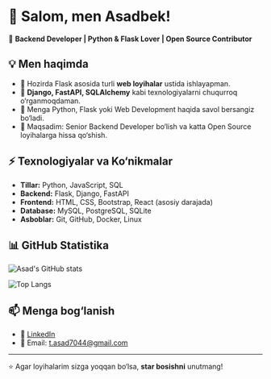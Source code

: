 # 👋 Salom, men Asadbek!  

🚀 **Backend Developer | Python & Flask Lover | Open Source Contributor**  

## 💡 Men haqimda
- 🔭 Hozirda Flask asosida turli **web loyihalar** ustida ishlayapman.  
- 🌱 **Django, FastAPI, SQLAlchemy** kabi texnologiyalarni chuqurroq o‘rganmoqdaman.  
- 💬 Menga Python, Flask yoki Web Development haqida savol bersangiz bo‘ladi.  
- 🎯 Maqsadim: Senior Backend Developer bo‘lish va katta Open Source loyihalarga hissa qo‘shish.  

## ⚡ Texnologiyalar va Ko‘nikmalar
- **Tillar:** Python, JavaScript, SQL  
- **Backend:** Flask, Django, FastAPI  
- **Frontend:** HTML, CSS, Bootstrap, React (asosiy darajada)  
- **Database:** MySQL, PostgreSQL, SQLite  
- **Asboblar:** Git, GitHub, Docker, Linux  

## 📊 GitHub Statistika
![Asad's GitHub stats](https://github-readme-stats.vercel.app/api?username=asadback25&show_icons=true&theme=radical)

![Top Langs](https://github-readme-stats.vercel.app/api/top-langs/?username=asadback25E&layout=compact&theme=radical)

## 📫 Menga bog‘lanish
- 💼 [LinkedIn](https://www.linkedin.com/in/asadbek-turaev-8b5129358/)  
- 📧 Email: t.asad7044@gmail.com  

---
⭐ Agar loyihalarim sizga yoqqan bo‘lsa, **star bosishni** unutmang!
